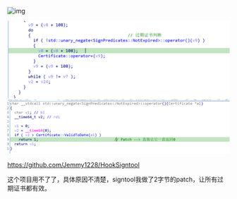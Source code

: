 ![img](./doc/demo.gif)


![img](./doc/certs.png)
![img](./doc/return0.png)














https://github.com/Jemmy1228/HookSigntool

这个项目用不了了，具体原因不清楚，signtool我做了2字节的patch，让所有过期证书都有效。
